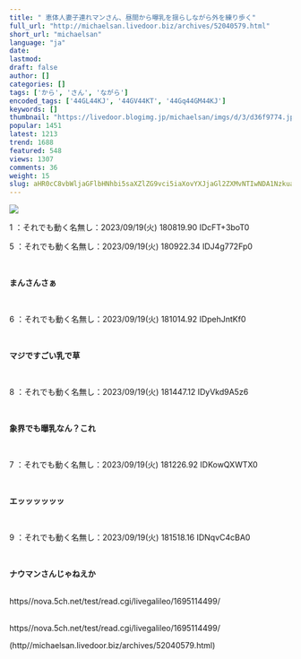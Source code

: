 ```yaml
---
title: " 恵体人妻子連れマンさん、昼間から曝乳を揺らしながら外を練り歩く"
full_url: "http://michaelsan.livedoor.biz/archives/52040579.html"
short_url: "michaelsan"
language: "ja"
date: 
lastmod: 
draft: false
author: []
categories: []
tags: ['から', 'さん', 'ながら']
encoded_tags: ['44GL44KJ', '44GV44KT', '44Gq44GM44KJ']
keywords: []
thumbnail: "https://livedoor.blogimg.jp/michaelsan/imgs/d/3/d36f9774.jpg"
popular: 1451
latest: 1213
trend: 1688
featured: 548
views: 1307
comments: 36
weight: 15
slug: aHR0cC8vbWljaGFlbHNhbi5saXZlZG9vci5iaXovYXJjaGl2ZXMvNTIwNDA1NzkuaHRtbA==
---
```


![](https://livedoor.blogimg.jp/michaelsan/imgs/d/3/d36f9774.jpg)

<div><p>1 ：それでも動く名無し：2023/09/19(火) 180819.90 IDcFT+3boT0</p><p>5 ：それでも動く名無し：2023/09/19(火) 180922.34 IDJ4g772Fp0</p><br><b><p>まんさんさぁ</p></b><br><p>6 ：それでも動く名無し：2023/09/19(火) 181014.92 IDpehJntKf0</p><br><b><p>マジですごい乳で草</p></b><br><p>8 ：それでも動く名無し：2023/09/19(火) 181447.12 IDyVkd9A5z6</p><br><b><p>象界でも曝乳なん？これ</p></b><br><p>7 ：それでも動く名無し：2023/09/19(火) 181226.92 IDKowQXWTX0</p><br><b><p>エッッッッッッ</p></b><br><p>9 ：それでも動く名無し：2023/09/19(火) 181518.16 IDNqvC4cBA0</p><br><b><p>ナウマンさんじゃねえか </p></b><br>https//nova.5ch.net/test/read.cgi/livegalileo/1695114499/<br><br clear='all'> <p id='a6850dc6aefc0d5bbff2bea180d92d89'> </p> <p id='a6850dc6aefc0d5bbff2bea180d92d89'> </p> <p class='alistcloud-container-6795'></p> <p>https//nova.5ch.net/test/read.cgi/livegalileo/1695114499/</p></div>

(http//michaelsan.livedoor.biz/archives/52040579.html)
